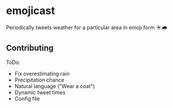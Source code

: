 # emojicast
Periodically tweets weather for a particular area in emoji form ☀🌧


## Contributing

ToDo:
* Fix overestimating rain
* Precipitation chance
* Natural language ("Wear a coat")
* Dynamic tweet times
* Config file
